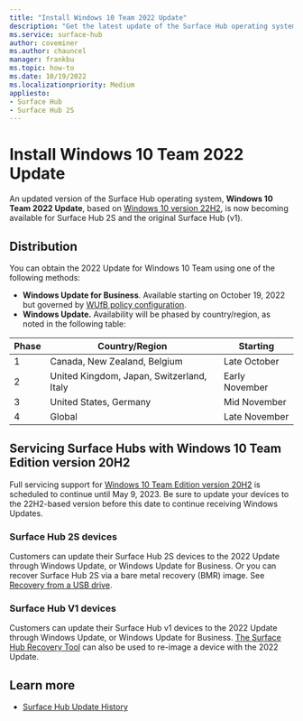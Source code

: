 ```yaml
---
title: "Install Windows 10 Team 2022 Update"
description: "Get the latest update of the Surface Hub operating system, Windows 10 Team Edition version 22H2."
ms.service: surface-hub
author: coveminer
ms.author: chauncel
manager: frankbu
ms.topic: how-to
ms.date: 10/19/2022
ms.localizationpriority: Medium
appliesto:
- Surface Hub
- Surface Hub 2S
---
```

# Install Windows 10 Team 2022 Update

An updated version of the Surface Hub operating system, **Windows 10 Team 2022 Update**, based on [Windows 10 version 22H2](/windows/release-health/release-information), is now becoming available for Surface Hub 2S and the original Surface Hub (v1).

## Distribution

You can obtain the 2022 Update for Windows 10 Team using one of the following methods:

- **Windows Update for Business**. Available starting on October 19, 2022 but governed by [WUfB policy configuration](/windows/deployment/update/waas-configure-wufb#configure-when-devices-receive-feature-updates).
- **Windows Update.** Availability will be phased by country/region, as noted in the following table:

| Phase | Country/Region                            | Starting       |
| ----- | ----------------------------------------- | -------------- |
| 1     | Canada, New Zealand, Belgium              | Late October   |
| 2     | United Kingdom, Japan, Switzerland, Italy | Early November |
| 3     | United States, Germany                    | Mid November   |
| 4     | Global                                    | Late November  |

## Servicing Surface Hubs with Windows 10 Team Edition version 20H2

Full servicing support for [Windows 10 Team Edition version 20H2](/lifecycle/products/windows-10-enterprise-and-education) is scheduled to continue until May 9, 2023. Be sure to update your devices to the 22H2-based version before this date to continue receiving Windows Updates.

### Surface Hub 2S devices

Customers can update their Surface Hub 2S devices to the 2022 Update through Windows Update, or Windows Update for Business. Or you can recover Surface Hub 2S via a bare metal recovery (BMR) image. See [Recovery from a USB drive](surface-hub-recover-reset.md#recovery-from-a-usb-drive).

### Surface Hub V1 devices

Customers can update their Surface Hub v1 devices to the 2022 Update through Windows Update, or Windows Update for Business. [The Surface Hub Recovery Tool](surface-hub-recovery-tool.md) can also be used to re-image a device with the 2022 Update.

## Learn more

- [Surface Hub Update History](surface-hub-update-history.md)
